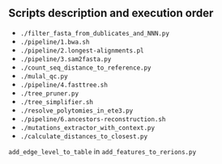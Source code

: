 ## Scripts description and execution order

<!-- - "./pipeline/0.sequences-rand-N.pl" -->
- `./filter_fasta_from_dublicates_and_NNN.py`
- `./pipeline/1.bwa.sh`
- `./pipeline/2.longest-alignments.pl`
- `./pipeline/3.sam2fasta.py`
- `./count_seq_distance_to_reference.py`
- `./mulal_qc.py`
- `./pipeline/4.fasttree.sh`
- `./tree_pruner.py`
- `./tree_simplifier.sh`
- `./resolve_polytomies_in_ete3.py`
- `./pipeline/6.ancestors-reconstruction.sh`
- `./mutations_extractor_with_context.py`
- `./calculate_distances_to_closest.py`


`add_edge_level_to_table` in `add_features_to_rerions.py`